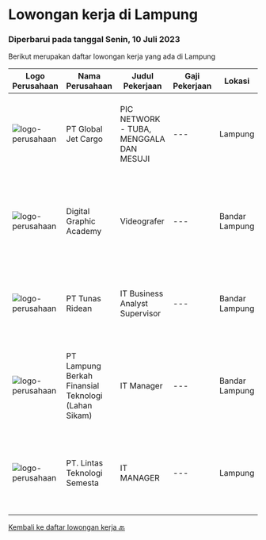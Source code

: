 
  # Lowongan kerja di Lampung

  ### Diperbarui pada tanggal Senin, 10 Juli 2023

  Berikut merupakan daftar lowongan kerja yang ada di Lampung

  |Logo Perusahaan | Nama Perusahaan | Judul Pekerjaan | Gaji Pekerjaan | Lokasi | Deskripsi | Tanggal diunggah | Pranala |
  | -------------- | --------------- | --------------- | --------- | --------- | -------------- | ------- | ----------- |
  |![logo-perusahaan](https://image-service-cdn.seek.com.au/f56835d296502832126849ef876003dc855cf918/ee4dce1061f3f616224767ad58cb2fc751b8d2dc)|PT Global Jet Cargo|PIC NETWORK - TUBA, MENGGALA DAN MESUJI|---|Lampung|Usia maksimal 40 tahun Pendidikan minimal D3 semua jurusan Pengalaman di bidang Jasa Logistik minimal 2 tahun Mempunyai pengalaman membuka outlet...|Sabtu, 24 Juni 2023|https://www.jobstreet.co.id/id/job/pic-network-tuba-menggala-dan-mesuji-4374024?token=0~ece83f03-b055-49ed-ad4a-ea45551f8a81&sectionRank=1&jobId=jobstreet-id-job-4374024|
|![logo-perusahaan](https://i.ibb.co/sqvTCh9/112815900-stock-vector-no-image-available-icon-flat-vector.webp)|Digital Graphic Academy|Videografer|---|Bandar Lampung|Kualifikasi Mampu menggunakan Software Video PC ataupun Smartphone  Mampu dan mahir mengoperasikan kamera Suka dengan dunia pendidikan  Disiplin dan...|Sabtu, 24 Juni 2023|https://www.jobstreet.co.id/id/job/videografer-4383947?token=0~ece83f03-b055-49ed-ad4a-ea45551f8a81&sectionRank=2&jobId=jobstreet-id-job-4383947|
|![logo-perusahaan](https://image-service-cdn.seek.com.au/bfa0499587c60523d092c92bf1eac2d3255c059c/ee4dce1061f3f616224767ad58cb2fc751b8d2dc)|PT Tunas Ridean|IT Business Analyst Supervisor|---|Bandar Lampung|Menganalisa/melakukan feasibity study dari kebutuhan bisnis. Mengukur cost and benefit sebelum dan sesudah penggunaan dan pengembangan...|Jumat, 23 Juni 2023|https://www.jobstreet.co.id/id/job/it-business-analyst-supervisor-4382848?token=0~ece83f03-b055-49ed-ad4a-ea45551f8a81&sectionRank=3&jobId=jobstreet-id-job-4382848|
|![logo-perusahaan](https://image-service-cdn.seek.com.au/13f812329313cac509a6284ef404e4101708992e/ee4dce1061f3f616224767ad58cb2fc751b8d2dc)|PT Lampung Berkah Finansial Teknologi (Lahan Sikam)|IT Manager|---|Bandar Lampung|Job Requirement : Pengalaman Minimal 3 Tahun di bidang TI sebagai IT Manager Memiliki pemahaman yang kuat dan pengalaman dalam mengelola infrastruktur...|Senin, 19 Juni 2023|https://www.jobstreet.co.id/id/job/it-manager-4377613?token=0~ece83f03-b055-49ed-ad4a-ea45551f8a81&sectionRank=4&jobId=jobstreet-id-job-4377613|
|![logo-perusahaan](https://i.ibb.co/sqvTCh9/112815900-stock-vector-no-image-available-icon-flat-vector.webp)|PT. Lintas Teknologi Semesta|IT MANAGER|---|Lampung|Job Description Manage and lead corporate IT teams to deliver stable and solutive IT solutions Ensure that the day-to-day IT operations running...|Sabtu, 10 Juni 2023|https://www.jobstreet.co.id/id/job/it-manager-4366899?token=0~ece83f03-b055-49ed-ad4a-ea45551f8a81&sectionRank=5&jobId=jobstreet-id-job-4366899|


  [Kembali ke daftar lowongan kerja 🔙](../README.md#daftar-lowongan-kerja)
  